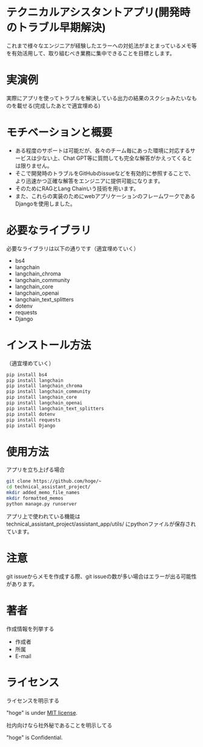 # テクニカルアシスタントアプリ(開発時のトラブル早期解決)

これまで様々なエンジニアが経験したエラーへの対処法がまとまっているメモ等を有効活用して、取り組むべき業務に集中できることを目標とします。

# 実演例

実際にアプリを使ってトラブルを解決している出力の結果のスクショみたいなものを載せる(完成したあとで適宜埋める)


# モチベーションと概要

* ある程度のサポートは可能だが、各々のチーム毎にあった環境に対応するサービスは少ない上、Chat GPT等に質問しても完全な解答がかえってくるとは限りません。
* そこで開発時のトラブルをGitHubのissueなどを有効的に参照することで、より迅速かつ正確な解答をエンジニアに提供可能になります。
* そのためにRAGとLang Chainいう技術を用います。
* また、これらの実装のためにwebアプリケーションのフレームワークであるDjangoを使用しました。

# 必要なライブラリ

必要なライブラリは以下の通りです（適宜埋めていく）

* bs4
* langchain
* langchain_chroma
* langchain_community
* langchain_core
* langchain_openai
* langchain_text_splitters
* dotenv 
* requests
* Django

# インストール方法

（適宜埋めていく）


```bash
pip install bs4
pip install langchain
pip install langchain_chroma
pip install langchain_community
pip install langchain_core
pip install langchain_openai
pip install langchain_text_splitters
pip install dotenv 
pip install requests
pip install Django
```

# 使用方法
アプリを立ち上げる場合

```bash
git clone https://github.com/hoge/~
cd technical_assistant_project/
mkdir added_memo_file_names
mkdir formatted_memos
python manage.py runserver
```

アプリ上で使われている機能は
technical_assistant_project/assistant_app/utils/
にpythonファイルが保存されています。

# 注意

git issueからメモを作成する際、git issueの数が多い場合はエラーが出る可能性があります。

# 著者

作成情報を列挙する

* 作成者
* 所属
* E-mail

# ライセンス
ライセンスを明示する

"hoge" is under [MIT license](https://en.wikipedia.org/wiki/MIT_License).

社内向けなら社外秘であることを明示してる

"hoge" is Confidential.